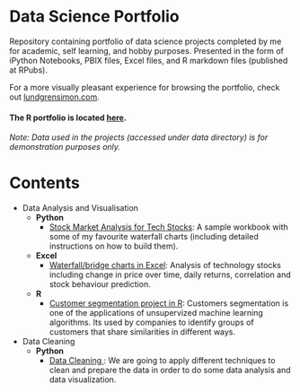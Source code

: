 # Data Science Portfolio
Repository containing portfolio of data science projects completed by me for academic, self learning, and hobby purposes. Presented in the form of iPython Notebooks, PBIX files, Excel files, and R markdown files (published at RPubs).

For a more visually pleasant experience for browsing the portfolio, check out [lundgrensimon.com](https://www.lundgrensimon.com/).

#### The R portfolio is located [here](https://rpubs.com/simonlundgren).

_Note: Data used in the projects (accessed under data directory) is for demonstration purposes only._

# Contents

* Data Analysis and Visualisation
  * __Python__
    * [Stock Market Analysis for Tech Stocks](https://github.com/slundgren/lundgrensimon.com/blob/main/Stock%20Market%20Analysis.ipynb): A sample workbook with some of my favourite waterfall charts (including detailed instructions on how to build them).
  * __Excel__
    * [Waterfall/bridge charts in Excel](https://github.com/slundgren/lundgrensimon.com/blob/main/Waterfall_Charts_Excel.xlsx): Analysis of technology stocks including change in price over time, daily returns, correlation and stock behaviour prediction.
  * __R__
    * [Customer segmentation project in R](https://rpubs.com/simonlundgren/customer-segmentation): Customers segmentation is one of the applications of unsupervized machine learning algorithms. Its used by companies to identify groups of customers that share similarities in different ways.
* Data Cleaning
  * __Python__
    * [Data Cleaning ](https://github.com/slundgren/lundgrensimon.com/blob/main/Data_Cleaning_Python.ipynb): We are going to apply different techniques to clean and prepare the data in order to do some data analysis and data visualization.
